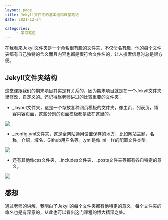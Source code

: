 ```yaml
---
layout: page
title: Jekyll文件夹的基本结构课堂笔记
date: 2021-12-24

categories:
     - 学习笔记
---
```


在我看来Jekyll文件夹是一个命名很有趣的文件夹，不仅命名有趣，他的每个文件夹都有自己独特的含义而且内容也都是很符合文件名的，让人搜索信息时总是很方便。

<!--more-->

## Jekyll文件夹结构

这堂课跟我们的期末项目其实是有关系的，因为期末项目就是在一个Jekyll文件夹里修改，自定义的。还记得赵老师讲过的比较重要的文件夹：

* _layout文件夹，这是一个存放各种网页模板的文件夹，像主页，列表页，博客内容页面，这些分别的页面模板都是放在这里的。

![](E:\网络与新媒体\github\lovel0ri.github.io\images\xuexibiji\xuexibiji-layouts.jpg)

* _config.yml文件夹，这是全网站通用设置保存的地方，比如网站主题，名称，介绍，域名，Github用户名等。.yml是像.ini一样的配置文件类型。

![](E:\网络与新媒体\github\lovel0ri.github.io\images\xuexibiji\xuexibiji-config.jpg)

* 还有其他像css文件夹，_includes文件夹，_posts文件夹等都有各自特定的意义。

![](E:\网络与新媒体\github\lovel0ri.github.io\images\xuexibiji\xuexibiji-css.jpg)





## 感想

通过老师的讲解，我明白了Jekyll的每个文件夹都有他特定的意义，每个文件夹的命名也是有深意的，从此也可以看出这门课程的博大精深之处。